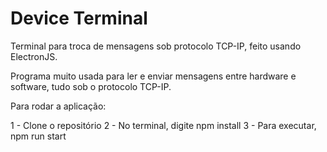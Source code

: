 # Device Terminal
Terminal para troca de mensagens sob protocolo TCP-IP, feito usando ElectronJS.

Programa muito usada para ler e enviar mensagens entre hardware e software, tudo sob o protocolo TCP-IP.

Para rodar a aplicação:

1 - Clone o repositório
2 - No terminal, digite npm install
3 - Para executar, npm run start
